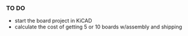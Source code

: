 ### TO DO

* start the board project in KiCAD
* calculate the cost of getting 5 or 10 boards w/assembly and shipping
